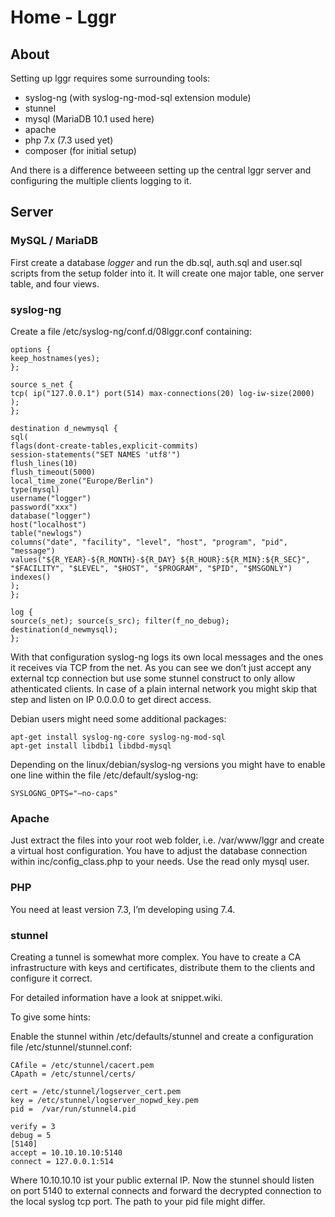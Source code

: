 # Home - Lggr

## About

Setting up lggr requires some surrounding tools:

* syslog-ng (with syslog-ng-mod-sql extension module)
* stunnel
* mysql (MariaDB 10.1 used here)
* apache
* php 7.x (7.3 used yet)
* composer (for initial setup)

And there is a difference betweeen setting up the central lggr server and configuring the multiple clients logging to it.

## Server

### MySQL / MariaDB

First create a database *logger* and run the db.sql, auth.sql and user.sql scripts from the setup folder into it.
It will create one major table, one server table, and four views.

### syslog-ng

Create a file /etc/syslog-ng/conf.d/08lggr.conf containing:

    options {
    keep_hostnames(yes);
    };
    
    source s_net {
    tcp( ip("127.0.0.1") port(514) max-connections(20) log-iw-size(2000) );
    };
    
    destination d_newmysql {
    sql(
    flags(dont-create-tables,explicit-commits)
    session-statements("SET NAMES 'utf8'")
    flush_lines(10)
    flush_timeout(5000)
    local_time_zone("Europe/Berlin")
    type(mysql)
    username("logger")
    password("xxx")
    database("logger")
    host("localhost")
    table("newlogs")
    columns("date", "facility", "level", "host", "program", "pid", "message")
    values("${R_YEAR}-${R_MONTH}-${R_DAY} ${R_HOUR}:${R_MIN}:${R_SEC}", "$FACILITY", "$LEVEL", "$HOST", "$PROGRAM", "$PID", "$MSGONLY")
    indexes()
    );
    };
    
    log {
    source(s_net); source(s_src); filter(f_no_debug); destination(d_newmysql);
    };

With that configuration syslog-ng logs its own local messages and the ones it receives via TCP from the net.
As you can see we don’t just accept any external tcp connection but use some stunnel construct to only allow athenticated clients.
In case of a plain internal network you might skip that step and listen on IP 0.0.0.0 to get direct access.

Debian users might need some additional packages:

    apt-get install syslog-ng-core syslog-ng-mod-sql
    apt-get install libdbi1 libdbd-mysql

Depending on the linux/debian/syslog-ng versions you might have to enable one line within the file /etc/default/syslog-ng:

    SYSLOGNG_OPTS="–no-caps"

### Apache

Just extract the files into your root web folder, i.e. /var/www/lggr and create a virtual host configuration.
You have to adjust the database connection within inc/config_class.php to your needs. Use the read only mysql user.

### PHP

You need at least version 7.3, I’m developing using 7.4.

### stunnel

Creating a tunnel is somewhat more complex.
You have to create a CA infrastructure with keys and certificates, distribute them to the clients and configure it correct.

For detailed information have a look at snippet.wiki.

To give some hints:

Enable the stunnel within /etc/defaults/stunnel and create a configuration file /etc/stunnel/stunnel.conf:

    CAfile = /etc/stunnel/cacert.pem
    CApath = /etc/stunnel/certs/
    
    cert = /etc/stunnel/logserver_cert.pem
    key = /etc/stunnel/logserver_nopwd_key.pem
    pid =  /var/run/stunnel4.pid
    
    verify = 3
    debug = 5
    [5140]
    accept = 10.10.10.10:5140
    connect = 127.0.0.1:514

Where 10.10.10.10 ist your public external IP.
Now the stunnel should listen on port 5140 to external connects and forward the decrypted connection to the local syslog tcp port.
The path to your pid file might differ.
